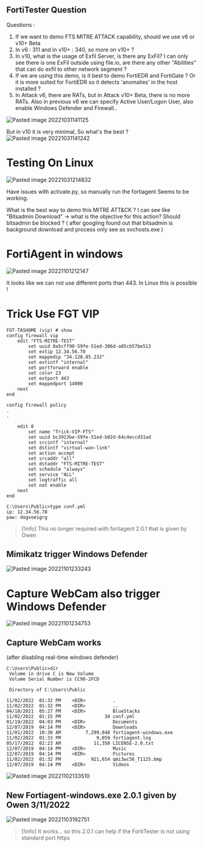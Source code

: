 
## FortiTester Question
Questions :
1. If we want to demo FTS MITRE ATTACK capability, should we use v6 or v10+ Beta
2. In v6 : 311 and in v10+ : 340, so more on v10+ ?
3. In v10, what is the usage of Exfil Server, is there any ExFil? I can only see there is one ExFil outside using file.io, are there any other "Abilities" that can do exfil to other network segment ?
4. If we are using this demo, is it best to demo FortiEDR and FortiGate ? Or it is more suited for FortiEDR so it detects 'anomalies' in the host installed ?
5. In Attack v6, there are RATs, but in Attack v10+ Beta, there is no more RATs. Also in previous v6 we can specify Active User/Logon User, also enable Windows Defender and Firewall..

![Pasted image 20221031141125](https://user-images.githubusercontent.com/70680913/199729706-341fe8d8-da28-45fb-84bd-64a1786f46a3.png)

But in v10 it is very minimal, So what's the best ?
![Pasted image 20221031141242](https://user-images.githubusercontent.com/70680913/199729753-aced60e8-10b3-43dd-b36d-6a57df1ae865.png)

# Testing On Linux
![Pasted image 20221031214832](https://user-images.githubusercontent.com/70680913/199729798-179047b9-95a1-4da4-a2ee-8c49e2758d0c.png)

Have issues with activate.py, so manually run the fortiagent
Seems to be working.

What is the best way to demo this MITRE ATT&CK ?
I can see like "Bitsadmin Download" -> what is the objective for this action? Should bitsadmin be blocked ? ( after googling found out that bitsadmin is background download and process only see as svchosts.exe )

# FortiAgent in windows
![Pasted image 20221101212147](https://user-images.githubusercontent.com/70680913/199729857-fb7c6490-906e-4906-8f2c-4dadf31cc0a9.png)

It looks like we can not use different ports than 443. In Linux this is possible !


# Trick Use FGT VIP

```
FGT-TASHOME (vip) # show
config firewall vip
    edit "FTS-MITRE-TEST"
        set uuid 8a5cff90-59fe-51ed-306d-a85cb57be513
        set extip 12.34.56.78
        set mappedip "34.128.85.232"
        set extintf "internal"
        set portforward enable
        set color 23
        set extport 443
        set mappedport 14000
    next
end

config firewall policy
.
.

    edit 8
        set name "Trick-VIP-FTS"
        set uuid bc3913be-59fe-51ed-b02d-64c4eccd31ad
        set srcintf "internal"
        set dstintf "virtual-wan-link"
        set action accept
        set srcaddr "all"
        set dstaddr "FTS-MITRE-TEST"
        set schedule "always"
        set service "ALL"
        set logtraffic all
        set nat enable
    next
end

C:\Users\Public>type conf.yml
ip: 12.34.56.78
paw: dogvoeigrg

```
>[!info]
>This no longer required with fortiagent 2.0.1 that is given by Owen



## Mimikatz trigger Windows Defender
![Pasted image 20221101233243](https://user-images.githubusercontent.com/70680913/199729900-0871c759-ebb9-4d7e-97a9-c8bb07c9b2b8.png)

# Capture WebCam also trigger Windows Defender
![Pasted image 20221101234753](https://user-images.githubusercontent.com/70680913/199729951-8abe2b10-644d-42fb-b11c-d9f6478fe950.png)

## Capture WebCam works
(after disabling real-time windows defender)

```
C:\Users\Public>dir
 Volume in drive C is New Volume
 Volume Serial Number is CC98-2FCD

 Directory of C:\Users\Public

11/02/2022  01:32 PM    <DIR>          .
11/02/2022  01:32 PM    <DIR>          ..
04/18/2021  05:27 PM    <DIR>          BlueStacks
11/02/2022  01:15 PM                34 conf.yml
01/19/2022  04:03 PM    <DIR>          Documents
12/07/2019  04:14 PM    <DIR>          Downloads
11/01/2022  10:30 AM         7,299,048 fortiagent-windows.exe
11/02/2022  01:33 PM             9,059 fortiagent.log
05/17/2022  02:23 AM            11,358 LICENSE-2.0.txt
12/07/2019  04:14 PM    <DIR>          Music
12/07/2019  04:14 PM    <DIR>          Pictures
11/02/2022  01:32 PM           921,654 qmi3wc56_T1125.bmp
12/07/2019  04:14 PM    <DIR>          Videos

```
![Pasted image 20221102133510](https://user-images.githubusercontent.com/70680913/199730030-82e88dbd-9bb2-4035-bc6f-4ef04a69a6bf.png)

## New Fortiagent-windows.exe 2.0.1 given by Owen 3/11/2022
![Pasted image 20221103192751](https://user-images.githubusercontent.com/70680913/199730075-49f1ddde-a1b9-46ed-9139-598c28c04c05.png)

>[!info]
It works... so this 2.0.1 can help if the FortiTester is not using standard port https 


